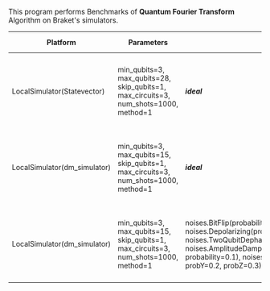 This program performs Benchmarks of **Quantum Fourier Transform** Algorithm on Braket's simulators.


|Platform|Parameters|Noise Parameters|Benchmarks|Volumetric Positioning|Remarks|
|--------|----------|----------------|----------|----------------------|-------|
|LocalSimulator(Statevector)|min_qubits=3, max_qubits=28, skip_qubits=1, max_circuits=3, num_shots=1000, method=1|***ideal***|![Test-1](1.jpg)|![Test-1-QV](1-QV.jpg)|Execution terminated after **28** Qubits due to lack of memory.|
|LocalSimulator(dm_simulator)|min_qubits=3, max_qubits=15, skip_qubits=1, max_circuits=3, num_shots=1000, method=1|***ideal***|![Test-2](2.jpg)|![Test-2-QV](2-QV.jpg)|Execution terminated after **15** Qubits due to lack of memory.|
|LocalSimulator(dm_simulator)|min_qubits=3, max_qubits=15, skip_qubits=1, max_circuits=3, num_shots=1000, method=1|noises.BitFlip(probability=0.01), noises.PhaseFlip(probability=0.1), noises.Depolarizing(probability=0.1), noises.TwoQubitDepolarizing(probability=0.1), noises.TwoQubitDephasing(probability=0.1), noises.AmplitudeDamping(gamma=0.1),noises.GeneralizedAmplitudeDamping(gamma=0.1, probability=0.1), noises.PhaseDamping(gamma=0.1), noises.PauliChannel(probX=0.1, probY=0.2, probZ=0.3)|![Test-3](3.jpg)|![Test-3-QV](3-QV.jpg)|Execution terminated after **15** Qubits due to lack of memory.|
